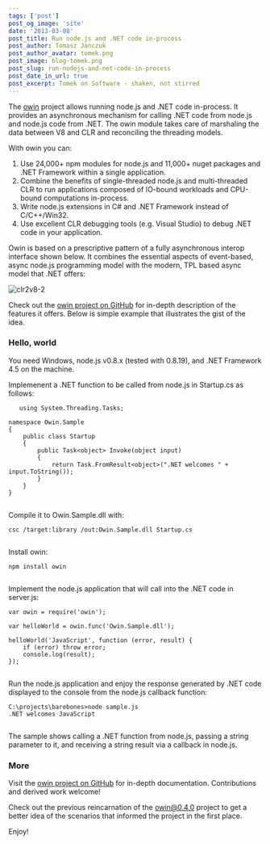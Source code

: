 ```yaml
---
tags: ['post']
post_og_image: 'site'
date: '2013-03-08'  
post_title: Run node.js and .NET code in-process
post_author: Tomasz Janczuk
post_author_avatar: tomek.png
post_image: blog-tomek.png
post_slug: run-nodejs-and-net-code-in-process
post_date_in_url: true
post_excerpt: Tomek on Software - shaken, not stirred
---
```





The [owin](https://github.com/tjanczuk/owin) project allows running node.js and .NET code in-process. It provides an asynchronous mechanism for calling .NET code from node.js and node.js code from .NET. The owin module takes care of marshaling the data between V8 and CLR and reconciling the threading models.   

With owin you can:  

1. Use 24,000+ npm modules for node.js and 11,000+ nuget packages and .NET Framework within a single application.  
2. Combine the benefits of single-threaded node.js and multi-threaded CLR to run applications composed of IO-bound workloads and CPU-bound computations in-process.  
3. Write node.js extensions in C# and .NET Framework instead of C/C++/Win32.  
4. Use excellent CLR debugging tools (e.g. Visual Studio) to debug .NET code in your application.  
  

Owin is based on a prescriptive pattern of a fully asynchronous interop interface shown below. It combines the essential aspects of event-based, async node.js programming model with the modern, TPL based async model that .NET offers:  

 ![clr2v8-2](http://lh6.ggpht.com/-c99ILjYyne8/UTouoCrfT5I/AAAAAAAADbQ/GqhhN6QdcVo/clr2v8-2_thumb%25255B2%25255D.png?imgmax=800)   

Check out the [owin project on GitHub](https://github.com/tjanczuk/owin) for in-depth description of the features it offers. Below is simple example that illustrates the gist of the idea.    

### Hello, world  

You need Windows, node.js v0.8.x (tested with 0.8.19), and .NET Framework 4.5 on the machine.   

Implemenent a .NET function to be called from node.js in Startup.cs as follows:  

```
   using System.Threading.Tasks;  
  
namespace Owin.Sample  
{  
    public class Startup  
    {  
        public Task<object> Invoke(object input)  
        {  
            return Task.FromResult<object>(".NET welcomes " + input.ToString());  
        }  
    }  
}
  

```


Compile it to Owin.Sample.dll with:

```
csc /target:library /out:Owin.Sample.dll Startup.cs
  

```




Install owin:

```
npm install owin
  

```




Implement the node.js application that will call into the .NET code in server.js:

```
var owin = require('owin');  
  
var helloWorld = owin.func('Owin.Sample.dll');  
  
helloWorld('JavaScript', function (error, result) {  
    if (error) throw error;  
    console.log(result);  
});
  

```




Run the node.js application and enjoy the response generated by .NET code displayed to the console from the node.js callback function:

```
C:\projects\barebones>node sample.js  
.NET welcomes JavaScript
  

```




The sample shows calling a .NET function from node.js, passing a string parameter to it, and receiving a string result via a callback in node.js. 

### More

Visit the [owin project on GitHub](https://github.com/tjanczuk/owin) for in-depth documentation. Contributions and derived work welcome!

Check out the previous reincarnation of the [owin@0.4.0](http://tomasz.janczuk.org/2013/02/hosting-net-code-in-nodejs-applications.html) project to get a better idea of the scenarios that informed the project in the first place. 

Enjoy!  